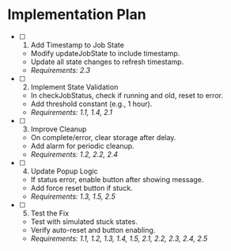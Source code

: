 
# Implementation Plan

- [ ] 1. Add Timestamp to Job State
  - Modify updateJobState to include timestamp.
  - Update all state changes to refresh timestamp.
  - _Requirements: 2.3_

- [ ] 2. Implement State Validation
  - In checkJobStatus, check if running and old, reset to error.
  - Add threshold constant (e.g., 1 hour).
  - _Requirements: 1.1, 1.4, 2.1_

- [ ] 3. Improve Cleanup
  - On complete/error, clear storage after delay.
  - Add alarm for periodic cleanup.
  - _Requirements: 1.2, 2.2, 2.4_

- [ ] 4. Update Popup Logic
  - If status error, enable button after showing message.
  - Add force reset button if stuck.
  - _Requirements: 1.3, 1.5, 2.5_

- [ ] 5. Test the Fix
  - Test with simulated stuck states.
  - Verify auto-reset and button enabling.
  - _Requirements: 1.1, 1.2, 1.3, 1.4, 1.5, 2.1, 2.2, 2.3, 2.4, 2.5_ 
